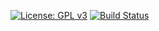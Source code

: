 [![License: GPL v3](https://img.shields.io/badge/license-GPL%20v3-blue.svg)](https://www.gnu.org/licenses/gpl-3.0)
[![Build Status](https://travis-ci.org/forwardloop/highrung-model.svg)](https://travis-ci.org/forwardloop/highrung-model)